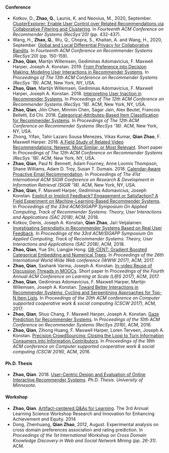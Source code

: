 
#### Conference

- Kotkov, D., **Zhao, Q.**, Launis, K. and Neovius, M., 2020, September. [ClusterExplorer: Enable User Control over Related Recommendations via Collaborative Filtering and Clustering](https://dl.acm.org/doi/abs/10.1145/3383313.3412221). In _Fourteenth ACM Conference on Recommender Systems (RecSys'20)_ (pp. 432-437).
- Wang, H., **Zhao, Q.**, Wu, Q., Chopra, S., Khaitan, A. and Wang, H., 2020, September. [Global and Local Differential Privacy for Collaborative Bandits](https://dl.acm.org/doi/abs/10.1145/3383313.3412254). In _Fourteenth ACM Conference on Recommender Systems (RecSys'20)_ (pp. 150-159).
- **Zhao, Qian**, Martijn Willemsen, Gediminas Adomavicius, F. Maxwell Harper, Joseph A. Konstan. 2019. [From Preference into Decision Making: Modeling User Interactions in Recommender Systems](pubs/zhao2019recsys.pdf). In _Proceedings of The 13th ACM Conference on Recommender Systems (RecSys ’19)_. ACM, New York, NY, USA.
- **Zhao, Qian**, Martijn Willemsen, Gediminas Adomavicius, F. Maxwell Harper, Joseph A. Konstan. 2018. [Interpreting User Inaction in Recommender Systems](pubs/zhao2018recsys-a.pdf). In _Proceedings of The 12th ACM Conference on Recommender Systems (RecSys ’18)_. ACM, New York, NY, USA.
- **Zhao, Qian**, Jilin Chen, Minmin Chen, Sagar Jain, Alex Beutel, Francois Belletti, Ed Chi. 2018. [Categorical-Attributes-Based Item Classification for Recommender Systems](pubs/zhao2018recsys-b.pdf). In _Proceedings of The 12th ACM Conference on Recommender Systems (RecSys ’18)_. ACM, New York, NY, USA.
- Zhong, Yifan, Tahir Lazaro Sousa Menezes, Vikas Kumar, **Qian Zhao**, F. Maxwell Harper. 2018. [A Field Study of Related Video Recommendations: Newest, Most Similar, or Most Relevant](pubs/zhong2018recsys.pdf). Short paper In _Proceedings of The 12th ACM Conference on Recommender Systems (RecSys ’18)_. ACM, New York, NY, USA.
- **Zhao, Qian**, Paul N. Bennett, Adam Fourney, Anne Loomis Thompson, Shane Williams, Adam D. Troy, Susan T. Dumais. 2018. [Calendar-Aware Proactive Email Recommendation](pubs/zhao2018sigir.pdf). In _Proceedings of The 41st International ACM SIGIR Conference on Research & Development in Information Retrieval (SIGIR ’18)_. ACM, New York, NY, USA.
- **Zhao, Qian**, F. Maxwell Harper, Gediminas Adomavicius, Joseph Konstan. [Explicit or Implicit Feedback? Engagement or Satisfaction? A Field Experiment on Machine-Learning-Based Recommender Systems](pubs/zhao2018sac.pdf). In _Proceedings of the 33rd ACM/SIGAPP Symposium On Applied Computing, Track of Recommender Systems: Theory, User Interactions and Applications (SAC 2018)_, ACM, 2018.
- Kotkov, Denis, Joseph A. Konstan, **Qian Zhao**, Jari Veijalainen. [Investigating Serendipity in Recommender Systems Based on Real User Feedback](pubs/kotkov2018sac.pdf). In _Proceedings of the 33rd ACM/SIGAPP Symposium On Applied Computing, Track of Recommender Systems: Theory, User Interactions and Applications (SAC 2018)_, ACM, 2018.
- **Zhao, Qian**, Yue Shi, Liangjie Hong. [GB-CENT: Gradient Boosted Categorical Embedding and Numerical Trees](pubs/zhao2017www.pdf). In _Proceedings of the 26th International World Wide Web conference (WWW 2017)_, ACM, 2017.
- **Zhao, Qian**, Sashank Varma, Joseph A. Konstan. [In-video Reuse of Discussion Threads in MOOCs](pubs/zhao2017l@s.pdf). Short paper In _Proceedings of the Fourth Annual ACM Conference on Learning at Scale (L@S 2017)_, ACM, 2017.
- **Zhao, Qian**, Gediminas Adomavicius, F. Maxwell Harper, Martijn Willemsen, Joseph A. Konstan. [Toward Better Interactions in Recommender Systems: Cycling and Serpentining Approaches for Top-N Item Lists](pubs/zhao2017cscw.pdf). In _Proceedings of the 20th ACM conference on Computer supported cooperative work & social computing (CSCW 2017)_, ACM, 2017.
- **Zhao, Qian**, Shuo Chang, F. Maxwell Harper, Joseph A. Konstan. [Gaze Prediction for Recommender Systems](pubs/zhao2016recsys.pdf). In _Proceedings of the 10th ACM Conference on Recommender Systems (RecSys 2016)_, ACM, 2016.
- **Zhao, Qian**, Zihong Huang, F. Maxwell Harper, Loren Terveen, Joseph A. Konstan. [Precision CrowdSourcing: Closing the Loop to Turn Information Consumers into Information Contributors](pubs/zhao2016cscw.pdf). In _Proceedings of the 19th ACM conference on Computer supported cooperative work & social computing (CSCW 2016)_, ACM, 2016.

#### Ph.D. Thesis

- **Zhao, Qian**. 2018. [User-Centric Design and Evaluation of Online Interactive Recommender Systems](pubs/zhao2018thesis.pdf). _Ph.D. Thesis. University of Minnesota_.

#### Workshop

- **Zhao, Qian**. [Artifact-centered Q&As for Learning](pubs/zhao2014lsw.pdf). The 3rd Annual Learning Science Workshop Research and Innovation for Enhancing Achievement and Equity. 2014
- Dong, Zhenhuang, **Qian Zhao**, 2012, August. Experimental analysis on cross domain preferences association and rating prediction. In _Proceedings of the 1st International Workshop on Cross Domain Knowledge Discovery in Web and Social Network Mining (pp. 26-31)_. ACM.
